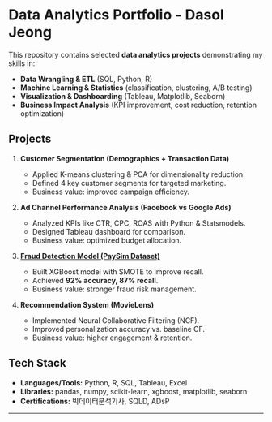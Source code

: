 # Data Analytics Portfolio - Dasol Jeong

This repository contains selected **data analytics projects** demonstrating my skills in:
- **Data Wrangling & ETL** (SQL, Python, R)
- **Machine Learning & Statistics** (classification, clustering, A/B testing)
- **Visualization & Dashboarding** (Tableau, Matplotlib, Seaborn)
- **Business Impact Analysis** (KPI improvement, cost reduction, retention optimization)

## Projects
1. **Customer Segmentation (Demographics + Transaction Data)**  
   - Applied K-means clustering & PCA for dimensionality reduction.  
   - Defined 4 key customer segments for targeted marketing.  
   - Business value: improved campaign efficiency.

2. **Ad Channel Performance Analysis (Facebook vs Google Ads)**  
   - Analyzed KPIs like CTR, CPC, ROAS with Python & Statsmodels.  
   - Designed Tableau dashboard for comparison.  
   - Business value: optimized budget allocation.

3. **[Fraud Detection Model (PaySim Dataset)](https://github.com/dsj-data/FraudDetect.git)**  
   - Built XGBoost model with SMOTE to improve recall.  
   - Achieved **92% accuracy, 87% recall**.  
   - Business value: stronger fraud risk management.

4. **Recommendation System (MovieLens)**  
   - Implemented Neural Collaborative Filtering (NCF).  
   - Improved personalization accuracy vs. baseline CF.  
   - Business value: higher engagement & retention.

## Tech Stack
- **Languages/Tools:** Python, R, SQL, Tableau, Excel  
- **Libraries:** pandas, numpy, scikit-learn, xgboost, matplotlib, seaborn  
- **Certifications:** 빅데이터분석기사, SQLD, ADsP

---
